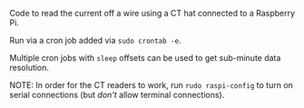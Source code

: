 Code to read the current off a wire using a CT hat
connected to a Raspberry Pi.

Run via a cron job added via `sudo crontab -e`.

Multiple cron jobs with `sleep` offsets can be used to get
sub-minute data resolution.

NOTE: In order for the CT readers to work, run
`rudo raspi-config` to turn on serial connections
(but *don't* allow terminal connections).